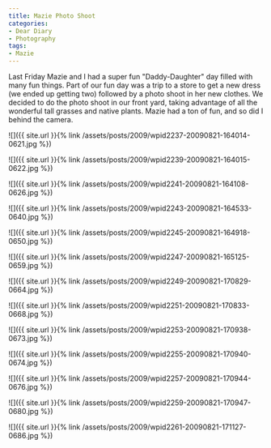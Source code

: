 ```yaml
---
title: Mazie Photo Shoot
categories:
- Dear Diary
- Photography
tags:
- Mazie
---
```


Last Friday Mazie and I had a super fun "Daddy-Daughter" day filled with many fun things. Part of our fun day was a trip to a store to get a new dress (we ended up getting two) followed by a photo shoot in her new clothes. We decided to do the photo shoot in our front yard, taking advantage of all the wonderful tall grasses and native plants. Mazie had a ton of fun, and so did I behind the camera.

![]({{ site.url }}{% link /assets/posts/2009/wpid2237-20090821-164014-0621.jpg %})

![]({{ site.url }}{% link /assets/posts/2009/wpid2239-20090821-164015-0622.jpg %})

![]({{ site.url }}{% link /assets/posts/2009/wpid2241-20090821-164108-0626.jpg %})

![]({{ site.url }}{% link /assets/posts/2009/wpid2243-20090821-164533-0640.jpg %})

![]({{ site.url }}{% link /assets/posts/2009/wpid2245-20090821-164918-0650.jpg %})

![]({{ site.url }}{% link /assets/posts/2009/wpid2247-20090821-165125-0659.jpg %})

![]({{ site.url }}{% link /assets/posts/2009/wpid2249-20090821-170829-0664.jpg %})

![]({{ site.url }}{% link /assets/posts/2009/wpid2251-20090821-170833-0668.jpg %})

![]({{ site.url }}{% link /assets/posts/2009/wpid2253-20090821-170938-0673.jpg %})

![]({{ site.url }}{% link /assets/posts/2009/wpid2255-20090821-170940-0674.jpg %})

![]({{ site.url }}{% link /assets/posts/2009/wpid2257-20090821-170944-0676.jpg %})

![]({{ site.url }}{% link /assets/posts/2009/wpid2259-20090821-170947-0680.jpg %})

![]({{ site.url }}{% link /assets/posts/2009/wpid2261-20090821-171127-0686.jpg %})
  

